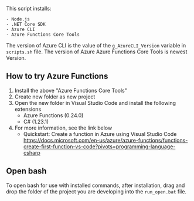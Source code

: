 This script installs:

	- Node.js
	- .NET Core SDK
	- Azure CLI
	- Azure Functions Core Tools

The version of Azure CLI is the value of the `g_AzureCLI_Version` variable in `scripts.sh` file.
The version of Azure Azure Functions Core Tools is newest Version.


## How to try Azure Functions

1. Install the above "Azure Functions Core Tools"
2. Create new folder as new project
3. Open the new folder in Visual Studio Code and install the following extensions
    - Azure Functions (0.24.0)
    - C# (1.23.1)
4. For more information, see the link below
    - Quickstart: Create a function in Azure using Visual Studio Code
    https://docs.microsoft.com/en-us/azure/azure-functions/functions-create-first-function-vs-code?pivots=programming-language-csharp


## Open bash

To open bash for use with installed commands, after installation,
drag and drop the folder of the project you are developing into the `run_open.bat` file.
